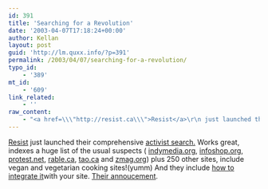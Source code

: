 ```yaml
---
id: 391
title: 'Searching for a Revolution'
date: '2003-04-07T17:18:24+00:00'
author: Kellan
layout: post
guid: 'http://lm.quxx.info/?p=391'
permalink: /2003/04/07/searching-for-a-revolution/
typo_id:
    - '389'
mt_id:
    - '609'
link_related:
    - ''
raw_content:
    - "<a href=\\\"http://resist.ca\\\">Resist</a>\r\n just launched their comprehensive \r\n <a href=\\\"http://search.resist.ca/\\\">activist search.</a>  Works\r\n great, indexes a huge list of the usual suspects (\r\n<a href=\\\"http://www.indymedia.org\\\">indymedia.org</a>,\r\n<a href=\\\"http://www.infoshop.org\\\">infoshop.org</a>, \r\n<a href=\\\"http://www.protest.net\\\">protest.net</a>, \r\n<a href=\\\"http://rabble.ca\\\">rable.ca</a>, \r\n<a href=\\\"http://tao.ca\\\">tao.ca</a> and \r\n<a href=\\\"http://zmag.org\\\">zmag.org</a>) plus 250 other sites, include vegan and vegetarian\r\ncooking sites!(yumm)  And they include <a\r\nhref=\\\"http://search.resist.ca/searchcode.html\\\">how to integrate\r\nit</a>\r\nwith your site.  <a href=\\\"http://resist.ca/story/2003/4/7/132141/9892\\\">Their annoucement</a>."
---
```


[Resist](http://resist.ca) just launched their comprehensive [activist search.](http://search.resist.ca/) Works great, indexes a huge list of the usual suspects ( [indymedia.org](http://www.indymedia.org), [infoshop.org](http://www.infoshop.org), [protest.net](http://www.protest.net), [rable.ca](http://rabble.ca), [tao.ca](http://tao.ca) and [zmag.org](http://zmag.org)) plus 250 other sites, include vegan and vegetarian cooking sites!(yumm) And they include [how to integrate it](http://search.resist.ca/searchcode.html)with your site. [Their annoucement](http://resist.ca/story/2003/4/7/132141/9892).